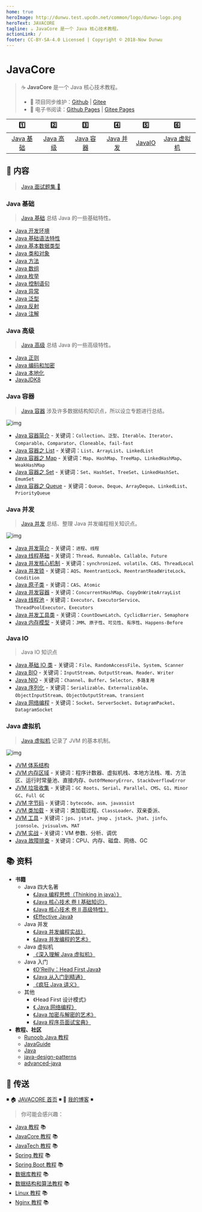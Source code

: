 ```yaml
---
home: true
heroImage: http://dunwu.test.upcdn.net/common/logo/dunwu-logo.png
heroText: JAVACORE
tagline: ☕ JavaCore 是一个 Java 核心技术教程。
actionLink: /
footer: CC-BY-SA-4.0 Licensed | Copyright © 2018-Now Dunwu
---
```


# JavaCore

> ☕ **JavaCore** 是一个 Java 核心技术教程。
>
> - 🔁 项目同步维护：[Github](https://github.com/dunwu/javacore/) | [Gitee](https://gitee.com/turnon/javacore/)
> - 📖 电子书阅读：[Github Pages](https://dunwu.github.io/javacore/) | [Gitee Pages](http://turnon.gitee.io/javacore/)

|           1️⃣            |           2️⃣            |           3️⃣            |           4️⃣            |         5️⃣         |             6️⃣              |
| :---------------------: | :---------------------: | :---------------------: | :---------------------: | :----------------: | :-------------------------: |
| [Java 基础](#java-基础) | [Java 高级](#java-高级) | [Java 容器](#java-容器) | [Java 并发](#java-并发) | [JavaIO](#java-io) | [Java 虚拟机](#java-虚拟机) |

## 📖 内容

> [Java 面试题集 💯](java-interview.md)

### Java 基础

> [Java 基础](basics) 总结 Java 的一些基础特性。

- [Java 开发环境](basics/java-develop-env.md)
- [Java 基础语法特性](basics/java-basic-grammar.md)
- [Java 基本数据类型](basics/java-data-type.md)
- [Java 类和对象](basics/java-class.md)
- [Java 方法](basics/java-method.md)
- [Java 数组](basics/java-array.md)
- [Java 枚举](basics/java-enum.md)
- [Java 控制语句](basics/java-control-statement.md)
- [Java 异常](basics/java-exception.md)
- [Java 泛型](basics/java-generic.md)
- [Java 反射](basics/java-reflection.md)
- [Java 注解](basics/java-annotation.md)

### Java 高级

> [Java 高级](advanced) 总结 Java 的一些高级特性。

- [Java 正则](advanced/java-regex.md)
- [Java 编码和加密](advanced/java-crypto.md)
- [Java 本地化](advanced/java-locale.md)
- [JavaJDK8](advanced/jdk8.md)

### Java 容器

> [Java 容器](container) 涉及许多数据结构知识点，所以设立专题进行总结。

![img](http://dunwu.test.upcdn.net/snap/20200221175550.png)

- [Java 容器简介](container/java-container.md) - 关键词：`Collection`、`泛型`、`Iterable`、`Iterator`、`Comparable`、`Comparator`、`Cloneable`、`fail-fast`
- [Java 容器之 List](container/java-container-list.md) - 关键词：`List`、`ArrayList`、`LinkedList`
- [Java 容器之 Map](container/java-container-map.md) - 关键词：`Map`、`HashMap`、`TreeMap`、`LinkedHashMap`、`WeakHashMap`
- [Java 容器之 Set](container/java-container-set.md) - 关键词：`Set`、`HashSet`、`TreeSet`、`LinkedHashSet`、`EmumSet`
- [Java 容器之 Queue](container/java-container-queue.md) - 关键词：`Queue`、`Deque`、`ArrayDeque`、`LinkedList`、`PriorityQueue`

### Java 并发

> [Java 并发](concurrent) 总结、整理 Java 并发编程相关知识点。

![img](http://dunwu.test.upcdn.net/snap/20200221175827.png)

- [Java 并发简介](concurrent/java-concurrent-introduction.md) - 关键词：`进程`、`线程`
- [Java 线程基础](concurrent/java-thread.md) - 关键词：`Thread`、`Runnable`、`Callable`、`Future`
- [Java 并发核心机制](concurrent/java-concurrent-basic-mechanism.md) - 关键词：`synchronized`、`volatile`、`CAS`、`ThreadLocal`
- [Java 并发锁](concurrent/java-lock.md) - 关键词：`AQS`、`ReentrantLock`、`ReentrantReadWriteLock`、`Condition`
- [Java 原子类](concurrent/java-atomic-class.md) - 关键词：`CAS`、`Atomic`
- [Java 并发容器](concurrent/java-concurrent-container.md) - 关键词：`ConcurrentHashMap`、`CopyOnWriteArrayList`
- [Java 线程池](concurrent/java-thread-pool.md) - 关键词：`Executor`、`ExecutorService`、`ThreadPoolExecutor`、`Executors`
- [Java 并发工具类](concurrent/java-concurrent-tools.md) - 关键词：`CountDownLatch`、`CyclicBarrier`、`Semaphore`
- [Java 内存模型](concurrent/java-memory-model.md) - 关键词：`JMM`、`原子性`、`可见性`、`有序性`、`Happens-Before`

### Java IO

> Java IO 知识点

- [Java 基础 IO 类](io/java-io-base.md) - 关键词：`File`、`RandomAccessFile`、`System`、`Scanner`
- [Java BIO](io/java-bio.md) - 关键词：`InputStream`、`OutputStream`、`Reader`、`Writer`
- [Java NIO](io/java-nio.md) - 关键词：`Channel`、`Buffer`、`Selector`、`多路复用`
- [Java 序列化](io/java-serialization.md) - 关键词：`Serializable`、`Externalizable`、`ObjectInputStream`、`ObjectOutputStream`、`transient`
- [Java 网络编程](io/java-net.md) - 关键词：`Socket`、`ServerSocket`、`DatagramPacket`、`DatagramSocket`

### Java 虚拟机

> [Java 虚拟机](jvm) 记录了 JVM 的基本机制。

![img](http://dunwu.test.upcdn.net/snap/20200221180028.png)

- [JVM 体系结构](jvm/jvm-architecture.md)
- [JVM 内存区域](jvm/jvm-memory.md) - 关键词：程序计数器、虚拟机栈、本地方法栈、堆、方法区、运行时常量池、直接内存、`OutOfMemoryError`、`StackOverflowError`
- [JVM 垃圾收集](jvm/jvm-gc.md) - 关键词：`GC Roots`、`Serial`、`Parallel`、`CMS`、`G1`、`Minor GC`、`Full GC`
- [JVM 字节码](jvm/jvm-bytecode.md) - 关键词：`bytecode`、`asm`、`javassist`
- [JVM 类加载](jvm/jvm-class-loader.md) - 关键词：类加载过程、`ClassLoader`、双亲委派、
- [JVM 工具](jvm/jvm-tools.md) - 关键词：`jps`、`jstat`、`jmap` 、`jstack`、`jhat`、`jinfo`、`jconsole`、`jvisualvm`、`MAT`
- [JVM 实战](jvm/jvm-action.md) - 关键词：VM 参数、分析、调优
- [Java 故障排查](jvm/troubleshooting.md) - 关键词：CPU、内存、磁盘、网络、GC

## 📚 资料

- **书籍**
  - Java 四大名著
    - [《Java 编程思想（Thinking in java）》](https://item.jd.com/10058164.html)
    - [《Java 核心技术 卷 I 基础知识》](https://item.jd.com/12759308.html)
    - [《Java 核心技术 卷 II 高级特性》](https://item.jd.com/12791368.html)
    - [《Effective Java》](https://item.jd.com/12507084.html)
  - Java 并发
    - [《Java 并发编程实战》](https://item.jd.com/10922250.html)
    - [《Java 并发编程的艺术》](https://item.jd.com/11740734.html)
  - Java 虚拟机
    - [《深入理解 Java 虚拟机》](https://item.jd.com/11252778.html)
  - Java 入门
    - [《O'Reilly：Head First Java》](https://item.jd.com/10100190.html)
    - [《Java 从入门到精通》](https://item.jd.com/12555860.html)
    - [《疯狂 Java 讲义》](https://item.jd.com/12518025.html)
  - 其他
    - 《Head First 设计模式》
    - [《 Java 网络编程》](https://item.jd.com/11544991.html)
    - [《Java 加密与解密的艺术》](https://item.jd.com/26122568270.html)
    - [《Java 程序员面试宝典》](https://item.jd.com/11772823.html)
- **教程、社区**
  - [Runoob Java 教程](https://www.runoob.com/java/java-tutorial.html)
  - [JavaGuide](https://github.com/Snailclimb/JavaGuide)
  - [Java](https://github.com/TheAlgorithms/Java)
  - [java-design-patterns](https://github.com/iluwatar/java-design-patterns)
  - [advanced-java](https://github.com/doocs/advanced-java)

## 🚪 传送

◾ 🏠 [JAVACORE 首页](https://github.com/dunwu/javacore) ◾ 🎯 [我的博客](https://github.com/dunwu/blog) ◾

> 你可能会感兴趣：

- [Java 教程](https://github.com/dunwu/java-tutorial) 📚
- [JavaCore 教程](https://dunwu.github.io/javacore/) 📚
- [JavaTech 教程](https://dunwu.github.io/javatech/) 📚
- [Spring 教程](https://dunwu.github.io/spring-tutorial/) 📚
- [Spring Boot 教程](https://dunwu.github.io/spring-boot-tutorial/) 📚
- [数据库教程](https://dunwu.github.io/db-tutorial/) 📚
- [数据结构和算法教程](https://dunwu.github.io/algorithm-tutorial/) 📚
- [Linux 教程](https://dunwu.github.io/linux-tutorial/) 📚
- [Nginx 教程](https://github.com/dunwu/nginx-tutorial/) 📚
